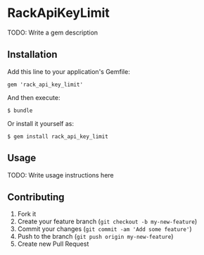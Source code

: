 # RackApiKeyLimit

TODO: Write a gem description

## Installation

Add this line to your application's Gemfile:

    gem 'rack_api_key_limit'

And then execute:

    $ bundle

Or install it yourself as:

    $ gem install rack_api_key_limit

## Usage

TODO: Write usage instructions here

## Contributing

1. Fork it
2. Create your feature branch (`git checkout -b my-new-feature`)
3. Commit your changes (`git commit -am 'Add some feature'`)
4. Push to the branch (`git push origin my-new-feature`)
5. Create new Pull Request
